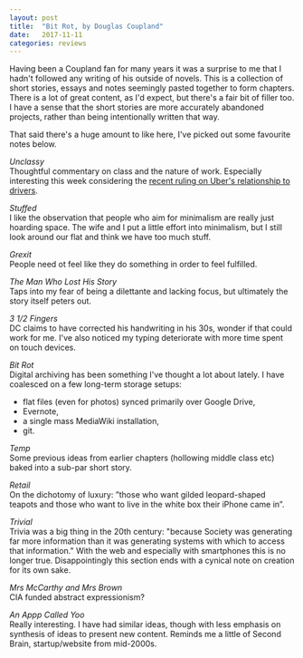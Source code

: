 ```yaml
---
layout: post
title:  "Bit Rot, by Douglas Coupland"
date:   2017-11-11
categories: reviews
---
```

Having been a Coupland fan for many years it was a surprise to me that I hadn't followed any writing of his outside of novels. This is a collection of short stories, essays and notes seemingly pasted together to form chapters. There is a lot of great content, as I'd expect, but there's a fair bit of filler too. I have a sense that the short stories are more accurately abandoned projects, rather than being intentionally written that way.

That said there's a huge amount to like here, I've picked out some favourite notes below.

*Unclassy*  
Thoughtful commentary on class and the nature of work. Especially interesting this week considering the [recent ruling on Uber's relationship to drivers](https://www.standard.co.uk/news/transport/uber-loses-appeal-against-landmark-ruling-over-drivers-rights-a3687676.html). 

*Stuffed*  
I like the observation that people who aim for minimalism are really just hoarding space. The wife and I put a little effort into minimalism, but I still look around our flat and think we have too much stuff. 

*Grexit*  
People need ot feel like they do something in order to feel fulfilled.

*The Man Who Lost His Story*  
Taps into my fear of being a dilettante and lacking focus, but ultimately the story itself peters out. 

*3 1/2 Fingers*  
DC claims to have corrected his handwriting in his 30s, wonder if that could work for me. I've also noticed my typing deteriorate with more time spent on touch devices.

*Bit Rot*  
Digital archiving has been something I've thought a lot about lately. I have coalesced on a few long-term storage setups:
* flat files (even for photos) synced primarily over Google Drive,
* Evernote,
* a single mass MediaWiki installation,
* git. 

*Temp*  
Some previous ideas from earlier chapters (hollowing middle class etc) baked into a sub-par short story. 

*Retail*  
On the dichotomy of luxury: ”those who want gilded leopard-shaped teapots and those who want to live in the white box their iPhone came in”.

*Trivial*  
Trivia was a big thing in the 20th century: "because Society was generating far more information than it was generating systems with which to access that information." With the web and especially with smartphones this is no longer true.
Disappointingly this section ends with a cynical note on creation for its own sake.

*Mrs McCarthy and Mrs Brown*  
CIA funded abstract expressionism?

*An Appp Called Yoo*  
Really interesting. I have had similar ideas, though with less emphasis on synthesis of ideas to present new content. Reminds me a little of Second Brain, startup/website from mid-2000s. 